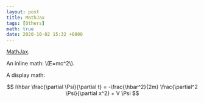 ```yaml
---
layout: post
title: MathJax
tags: [Others]
math: true
date: 2020-10-02 15:32 +0800
---
```

 [MathJax](https://www.mathjax.org/).

An inline math: \\\(E=mc^2\\\).

A display math:

$$
i\hbar \frac{\partial \Psi}{\partial t} = -\frac{\hbar^2}{2m}
\frac{\partial^2 \Psi}{\partial x^2} + V \Psi
$$
